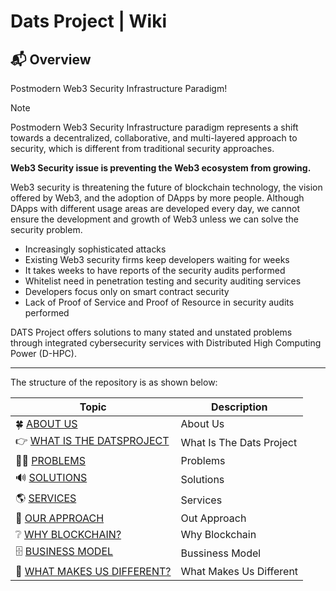 # Dats Project | Wiki

## 📬 Overview
Postmodern Web3 Security Infrastructure Paradigm!

> [!NOTE]
> Postmodern Web3 Security Infrastructure paradigm represents a shift towards a decentralized, collaborative, and multi-layered approach to security, which is different from traditional security approaches.

**Web3 Security issue is preventing the Web3 ecosystem from growing.**

Web3 security is threatening the future of blockchain technology, the vision offered by Web3, and the adoption of DApps by more people. Although DApps with different usage areas are developed every day, we cannot ensure the development and growth of Web3 unless we can solve the security problem.

* Increasingly sophisticated attacks
* Existing Web3 security firms keep developers waiting for weeks
* It takes weeks to have reports of the security audits performed
* Whitelist need in penetration testing and security auditing services
* Developers focus only on smart contract security
* Lack of Proof of Service and Proof of Resource in security audits performed

DATS Project offers solutions to many stated and unstated problems through integrated cybersecurity services with Distributed High Computing Power (D-HPC).
___

The structure of the repository is as shown below:

| Topic                                                   | Description                                             |
| ------------------------------------------------------- | ------------------------------------------------------- |
| 🍀 [ABOUT US](about-us/)                                | About Us                                                |
| 👉 [WHAT IS THE DATSPROJECT](what-is-the-datsproject/)  | What Is The Dats Project                                |
| 👩‍🏫 [PROBLEMS](problems/)                                | Problems                                                      |
| 🔊 [SOLUTIONS](solutions/)                              | Solutions                                                     |
| 🌎 [SERVICES](services/)                                | Services                                                      |
| 📎 [OUR APPROACH](our-approach/)                        | Out Approach                                                  |
| ❔ [WHY BLOCKCHAIN?](why-blockchain/)                   | Why Blockchain                                                |
| 🗄️ [BUSINESS MODEL](bussiness-model/)                   | Bussiness Model                                               |
| 📑 [WHAT MAKES US DIFFERENT?](what-makes-us-different/) | What Makes Us Different                                       |
